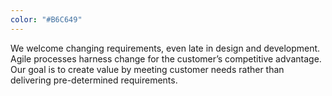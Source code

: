 ```yaml
---
color: "#B6C649"
---
```


<span class="copy-new">We </span><span class="copy-unchanged">welcome changing requirements, even late in</span>
<span class="copy-new">design and</span><span class="copy-unchanged"> development. </span>
<span class="copy-old">Agile processes harness change for the customer’s competitive advantage. </span>
<span class="copy-new">Our goal is to create value
by meeting customer needs rather than delivering
pre-determined requirements.</span>
